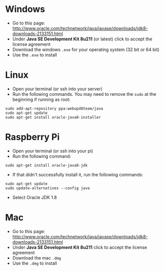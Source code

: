 # Windows
* Go to this page: http://www.oracle.com/technetwork/java/javase/downloads/jdk8-downloads-2133151.html
* Under **Java SE Development Kit 8u211** (or latest) click to accept the license agreement
* Download the windows `.exe` for your operating system (32 bit or 64 bit)
* Use the `.exe` to install

# Linux
* Open your terminal (or ssh into your server)
* Run the following commands. You may need to remove the `sudo` at the beginning if running as root:
```
sudo add-apt-repository ppa:webupd8team/java
sudo apt-get update
sudo apt-get install oracle-java8-installer
```

# Raspberry Pi
* Open your terminal (or ssh into your pi)
* Run the following command:
```
sudo apt-get install oracle-java8-jdk
```
* If that didn't successfully install it, run the following commands:
```
sudo apt-get update
sudo update-alternatives --config java
```
* Select Oracle JDK 1.8

# Mac
* Go to this page: http://www.oracle.com/technetwork/java/javase/downloads/jdk8-downloads-2133151.html
* Under **Java SE Development Kit 8u211** click to accept the license agreement
* Download the mac `.dmg`
* Use the `.dmg` to install